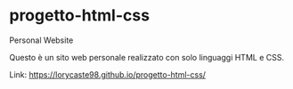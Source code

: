 # progetto-html-css
Personal Website

Questo è un sito web personale realizzato con solo linguaggi HTML e CSS.

Link: https://lorycaste98.github.io/progetto-html-css/

